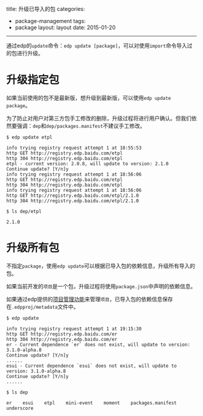 title: 升级已导入的包
categories:
- package-management
tags:
-  package
layout:
    layout
date:
    2015-01-20
---

通过edp的`update`命令：`edp update [package]`，可以对使用`import`命令导入过的包进行升级。

# 升级指定包

如果当前使用的包不是最新版，想升级到最新版，可以使用`edp update package`。

为了防止对用户对第三方包手工修改的删除，升级过程将进行用户确认。但我们依然要强调：`dep`和`dep/packages.manifest`不建议手工修改。

```
$ edp update etpl

info trying registry request attempt 1 at 18:55:53
http GET http://registry.edp.baidu.com/etpl
http 304 http://registry.edp.baidu.com/etpl
etpl - current version: 2.0.8, will update to version: 2.1.0
Continue update? [Y/n]y
info trying registry request attempt 1 at 18:56:06
http GET http://registry.edp.baidu.com/etpl
http 304 http://registry.edp.baidu.com/etpl
info trying registry request attempt 1 at 18:56:06
http GET http://registry.edp.baidu.com/etpl/2.1.0
http 304 http://registry.edp.baidu.com/etpl/2.1.0

$ ls dep/etpl

2.1.0
```

# 升级所有包

不指定`package`，使用`edp update`可以根据已导入包的依赖信息，升级所有导入的包。

如果当前开发的`项目`是一个包，升级过程将使用`package.json`中声明的依赖信息。

如果通过edp提供的[项目管理功能](/Doc/Project-management/1-initProj/index.html)来管理`项目`，已导入包的依赖信息保存在`.edpproj/metadata`文件中。

```
$ edp update

info trying registry request attempt 1 at 19:15:30
http GET http://registry.edp.baidu.com/er
http 304 http://registry.edp.baidu.com/er
er - Current dependence `er` does not exist, will update to version: 3.1.0-alpha.8
Continue update? [Y/n]y
......
esui - Current dependence `esui` does not exist, will update to version: 3.1.0-alpha.8
Continue update? [Y/n]y
......

$ ls dep

er    esui    etpl    mini-event    moment    packages.manifest    underscore
```